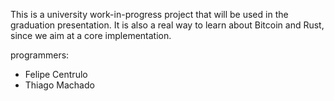 This is a university work-in-progress project that will be used in the graduation presentation.
It is also a real way to learn about Bitcoin and Rust, since we aim at a core implementation.

programmers:
- Felipe Centrulo
- Thiago Machado
